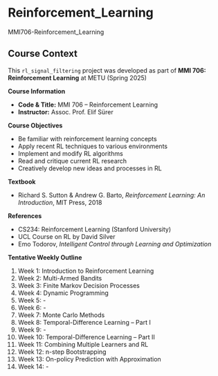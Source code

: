 # Reinforcement_Learning
MMI706-Reinforcement_Learning
## Course Context

This `rl_signal_filtering` project was developed as part of **MMI 706: Reinforcement Learning** at METU (Spring 2025) 

**Course Information**
- **Code & Title:** MMI 706 – Reinforcement Learning  
- **Instructor:** Assoc. Prof. Elif Sürer

**Course Objectives**
- Be familiar with reinforcement learning concepts  
- Apply recent RL techniques to various environments  
- Implement and modify RL algorithms  
- Read and critique current RL research  
- Creatively develop new ideas and processes in RL  

**Textbook**
- Richard S. Sutton & Andrew G. Barto, *Reinforcement Learning: An Introduction*, MIT Press, 2018  

**References**
- CS234: Reinforcement Learning (Stanford University)  
- UCL Course on RL by David Silver  
- Emo Todorov, *Intelligent Control through Learning and Optimization*  

**Tentative Weekly Outline**
1. Week 1: Introduction to Reinforcement Learning  
2. Week 2: Multi-Armed Bandits  
3. Week 3: Finite Markov Decision Processes  
4. Week 4: Dynamic Programming  
5. Week 5: -  
6. Week 6: -
7. Week 7: Monte Carlo Methods  
8. Week 8: Temporal-Difference Learning – Part I  
9. Week 9: -  
10. Week 10: Temporal-Difference Learning – Part II  
11. Week 11: Combining Multiple Learners and RL  
12. Week 12: n-step Bootstrapping  
13. Week 13: On-policy Prediction with Approximation  
14. Week 14: -  
